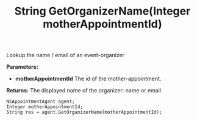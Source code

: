 ﻿---
uid: crmscript_ref_NSAppointmentAgent_GetOrganizerName
title: String GetOrganizerName(Integer motherAppointmentId)
intellisense: NSAppointmentAgent.GetOrganizerName
keywords: NSAppointmentAgent, GetOrganizerName
so.topic: reference
---

Lookup the name / email of an event-organizer

**Parameters:**
 - **motherAppointmentId** The id of the mother-appointment.

**Returns:** The displayed name of the organizer: name or email

```crmscript
NSAppointmentAgent agent;
Integer motherAppointmentId;
String res = agent.GetOrganizerName(motherAppointmentId);
```

